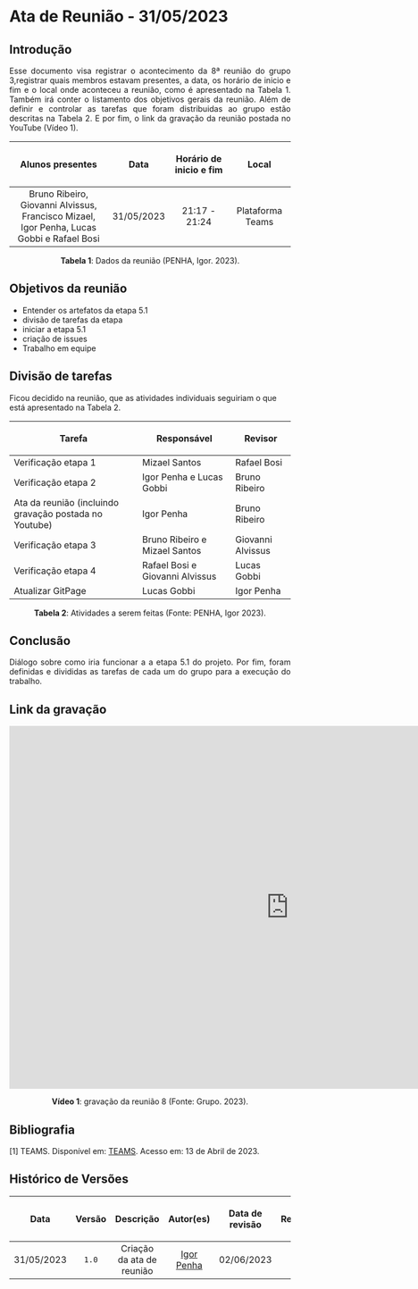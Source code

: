 <div class="body">

# Ata de Reunião - 31/05/2023

## Introdução

<p align="justify">
Esse documento visa registrar o acontecimento da 8ª reunião do grupo 3,registrar quais membros estavam presentes, a data, os horário de inicio e fim e o local onde aconteceu a reunião, como é apresentado na Tabela 1. Também irá conter o listamento dos objetivos gerais da reunião. Além de definir e controlar as tarefas que foram distribuidas ao grupo estão descritas na Tabela 2. E por fim, o link da gravação da reunião postada no YouTube (Vídeo 1).
</p>

| <p align="center">Alunos presentes</p> | <p align="center">Data</p> | <p align="center">Horário de inicio e fim</p> | <p align="center">Local</p> |
| :--------: | :--------: | :--------: | :--------: |
| Bruno Ribeiro, Giovanni Alvissus, Francisco Mizael,</br> Igor Penha, Lucas Gobbi e Rafael Bosi| 31/05/2023 | 21:17 - 21:24 | Plataforma Teams |

<div style="text-align: center">
<p> <b>Tabela 1</b>: Dados da reunião (PENHA, Igor. 2023). </p>
</div>


## Objetivos da reunião

- Entender os artefatos da etapa 5.1
- divisão de tarefas da etapa
- iniciar a etapa 5.1
- criação de issues
- Trabalho em equipe


## Divisão de tarefas

Ficou decidido na reunião, que as atividades individuais seguiriam o que está apresentado na Tabela 2.

| <p align="center">Tarefa</p> | <p align="center">Responsável</p> | <p align="center">Revisor</p> |
| ------ | ----------- | ------- |
| Verificação etapa 1 | Mizael Santos | Rafael Bosi |
| Verificação etapa 2 | Igor Penha e Lucas Gobbi | Bruno Ribeiro |
| Ata da reunião (incluindo gravação postada no Youtube) | Igor Penha | Bruno Ribeiro |
| Verificação etapa 3 | Bruno Ribeiro e Mizael Santos | Giovanni Alvissus |
| Verificação etapa 4 |  Rafael Bosi e Giovanni Alvissus | Lucas Gobbi |
| Atualizar GitPage | Lucas Gobbi | Igor Penha |

<div style="text-align: center">
<p> <b>Tabela 2</b>: Atividades a serem feitas (Fonte: PENHA, Igor 2023). </p>
</div>

## Conclusão

<p align="justify">Diálogo sobre como iria funcionar a a etapa 5.1 do projeto. Por fim, foram definidas e divididas as tarefas de cada um do grupo para a execução do trabalho.</p>

## Link da gravação

<iframe width="1000vw" height="650vh" src="https://www.youtube.com/embed/mriFNh1_zJ8" title="Reunião 8" frameborder="0" allow="accelerometer; autoplay; clipboard-write; encrypted-media; gyroscope; picture-in-picture" allowfullscreen=""></iframe>
<div align="center">
<p> <b>Vídeo 1</b>: gravação da reunião 8 (Fonte: Grupo. 2023).</p>
</div>


## Bibliografia
[1] TEAMS. Disponível em: [TEAMS](https://teams.microsoft.com/). Acesso em: 13 de Abril de 2023.

## Histórico de Versões

| <p align="center">Data</p> | <p align="center">Versão</p> | <p align="center">Descrição</p> | <p align="center">Autor(es)</p> | <p align="center">Data de revisão</p> | <p align="center">Revisor(es)</p> |
| :--:       | :----: | :-------: | :---: | :-------------: | :-----: |
| 31/05/2023 | `1.0`  | Criação da ata de reunião | [Igor Penha](https://github.com/igorpenhaa)  | 02/06/2023 | [Bruno Ribeiro](https://github.com/brunoriibeiro) |

</div>
